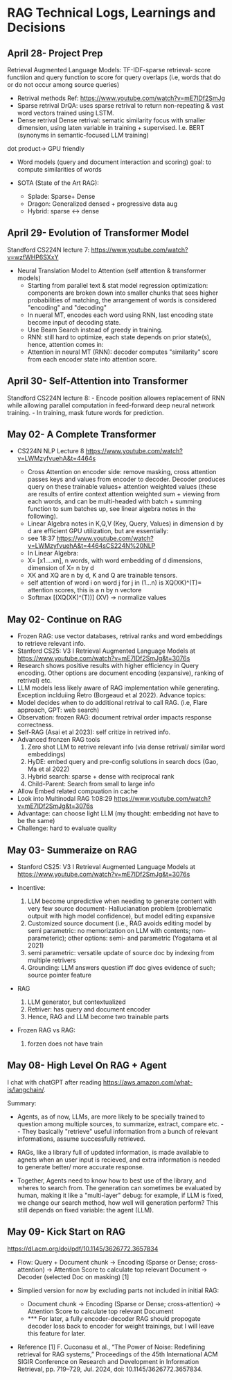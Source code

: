# RAG Technical Logs, Learnings and Decisions

## April 28- Project Prep
Retrieval Augmented Language Models:
TF-IDF-sparse retrieval- score functiion and query function to score for query overlaps (i.e, words that do or do not occur among source queries)

- Retrival methods
Ref: https://www.youtube.com/watch?v=mE7IDf2SmJg
- Sparse retrival 
DrQA: uses sparse retrival to return non-repeating & vast word vectors trained using LSTM.
- Dense retrival
Dense retrival: sematic similarity focus with smaller dimension, using laten variable in training + supervised. I.e. BERT (synonyms in semantic-focused LLM training)

dot product-> GPU friendly

- Word models (query and document interaction and scoring)
goal: to compute similarities of words

- SOTA (State of the Art RAG): 
    - Splade: Sparse+ Dense
    - Dragon: Generalized densed + progressive data aug
    - Hybrid: sparse <-> dense




## April 29- Evolution of Transformer Model 
Standford CS224N lecture 7: https://www.youtube.com/watch?v=wzfWHP6SXxY

- Neural Translation Model to Attention (self attention & transformer models)
    - Starting from parallel text & stat model regression optimization: components are broken down into smaller chunks that sees higher probabilities of matching, the arrangement of words is considered "encoding" and "decoding"
    - In nueral MT, encodes each word using RNN, last encoding state become input of decoding state.
    - Use Beam Search instead of greedy in training.
    - RNN: still hard to optimize, each state depends on prior state(s), hence, attention comes in:
    - Attention in neural MT (RNN): decoder computes "similarity" score from each encoder state into attention score. 

## April 30- Self-Attention into Transformer

Standford CS224N lecture 8:
    - Encode position allowes replacement of RNN while allowing parallel computation in feed-forward deep neural network training.
    - In training, mask future words for prediction.


## May 02- A Complete Transformer
- CS224N NLP Lecture 8  https://www.youtube.com/watch?v=LWMzyfvuehA&t=4464s

    - Cross Attention on encoder side: remove masking, cross attention passes keys and values from encoder to decoder. Decoder produces query on these trainable values+ attention weighted values (these are results of entire context attention weighted sum + viewing from each words, and can be multi-headed with batch  + summing function to sum batches up, see linear algebra notes in the following).
    - Linear Algebra notes in K,Q,V (Key, Query, Values) in dimension d by d are efficient GPU utilization, but are essentially:
    - see 18:37 https://www.youtube.com/watch?v=LWMzyfvuehA&t=4464sCS224N%20NLP
    -  In Linear Algebra:
    - X= [x1....xn], n words, with word embedding of d dimensions, dimension of X= n by d
    - XK and XQ are n by d, K and Q are trainable tensors.
    - self attention of word i on word j for j in (1...n) is XQ(XK)^(T)= attention scores, this is a n by n vectore 
    - Softmax [(XQ(XK)^(T))] (XV) -> normalize values

## May 02- Continue on RAG 
- Frozen RAG: use vector databases, retrival ranks and word embeddings to retrieve relevant info. 
- Stanford CS25: V3 I Retrieval Augmented Language Models at https://www.youtube.com/watch?v=mE7IDf2SmJg&t=3076s 
- Research shows positive results with higher efficiency in Query encoding. Other options are document encoding (expansive), ranking of retrival) etc. 
- LLM models less likely aware of RAG implementation while generating. Exception inclduiing Retro (Borgeaud et al 2022).
Advance topics:
- Model decides when to do additional retrival to call RAG. (i.e, Flare approach, GPT: web search)
- Observation: frozen RAG: document retrival order impacts response correctness.
- Self-RAG (Asai et al 2023): self critize in retrived info.
- Advanced fronzen RAG tools
    1. Zero shot LLM to retrive relevant info (via dense retrival/ similar word embeddings)
    2. HyDE: embed query and pre-config solutions in search docs (Gao, Ma et al 2022)
    3. Hybrid search: sparse + dense with reciprocal rank
    4. Child-Parent: Search from small to large info
- Allow Embed related compuation in cache
- Look into Multinodal RAG 1:08:29  https://www.youtube.com/watch?v=mE7IDf2SmJg&t=3076s
- Advantage: can choose light LLM (my thought: embedding not have to be the same)
- Challenge: hard to evaluate quality 


## May 03- Summeraize on RAG 
- Stanford CS25: V3 I Retrieval Augmented Language Models at https://www.youtube.com/watch?v=mE7IDf2SmJg&t=3076s 
- Incentive: 
    1. LLM become unpredictive when needing to generate content with very few source document- Hallucianation problem (problematic outpuit with high model confidence), but model editing expansive 
    2. Customized source document (i.e., RAG avoids editing model by semi parametric: no memorization on LLM with contents; non-parameteric); other options: semi- and parametric (Yogatama et al 2021)
    3. semi parametric: versatile update of source doc by indexing from multiple retrivers
    4. Grounding: LLM answers question iff doc gives evidence of such; source pointer feature 
- RAG 
    1. LLM generator, but contextualized 
    2. Retriver: has query and document encoder
    3. Hence, RAG and LLM become two trainable parts

- Frozen RAG vs RAG:
    1. forzen does not have train 


## May 08- High Level On RAG + Agent 

I chat with chatGPT after reading https://aws.amazon.com/what-is/langchain/. 

  Summary: 
  - Agents, as of now, LLMs, are more likely to be specially trained to question among multiple sources, to summarize, extract, compare etc. -- They basically "retrieve" useful information from a bunch of relevant informations, assume successfully retrieved. 
  - RAGs, like a library full of updated information, is made available to agnets when an user input is recieved, and extra information is needed to generate better/ more accurate response. 

  - Together, Agents need to know how to best use of the library, and wheres to search from. The generation can sometimes be evaluated by human, making it like a "multi-layer" debug: for example, if LLM is fixed, we change our search method, how well will generation perform? 
  This still depends on fixed variable: the agent (LLM). 


## May 09- Kick Start on RAG

https://dl.acm.org/doi/pdf/10.1145/3626772.3657834 

- Flow: Query + Document chunk -> Encoding (Sparse or Dense; cross-attention) -> Attention Score to calculate top relevant Document -> Decoder (selected Doc on masking) [1]
- Simplied version for now by excluding parts not included in initial RAG:
    - Document chunk -> Encoding (Sparse or Dense; cross-attention) -> Attention Score to calculate top relevant Document
    - *** For later, a fully encoder-decoder RAG should propogate decoder loss back to encoder for weight trainings, but I will leave this feature for later. 
    

- Reference 
  [1] F. Cuconasu et al., “The Power of Noise: Redefining retrieval for RAG systems,” Proceedings of the 45th International ACM SIGIR Conference on Research and Development in Information Retrieval, pp. 719–729, Jul. 2024, doi: 10.1145/3626772.3657834.
